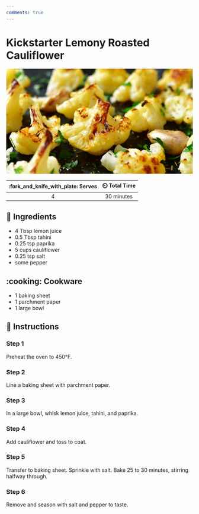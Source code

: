 ```yaml
---
comments: true
---
```

# Kickstarter Lemony Roasted Cauliflower

![Kickstarter Lemony Roasted Cauliflower](../assets/images/kickstarter-lemony-roasted-cauliflower.jpg)

| :fork_and_knife_with_plate: Serves | :timer_clock: Total Time |
|:----------------------------------:|:-----------------------: |
| 4 | 30 minutes |

## :salt: Ingredients

- 4 Tbsp lemon juice
- 0.5 Tbsp tahini
- 0.25 tsp paprika
- 5 cups cauliflower
- 0.25 tsp salt
- some pepper

## :cooking: Cookware

- 1 baking sheet
- 1 parchment paper
- 1 large bowl

## :pencil: Instructions

### Step 1

Preheat the oven to 450°F.

### Step 2

Line a baking sheet with parchment paper.

### Step 3

In a large bowl, whisk lemon juice, tahini, and paprika.

### Step 4

Add cauliflower and toss to coat.

### Step 5

Transfer to baking sheet. Sprinkle with salt. Bake 25 to 30 minutes, stirring halfway through.

### Step 6

Remove and season with salt and pepper to taste.
